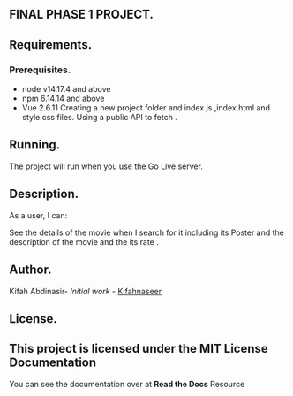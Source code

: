 ## FINAL PHASE 1 PROJECT. 

## Requirements.
### Prerequisites.
* node v14.17.4 and above
* npm 6.14.14 and above
* Vue 2.6.11
Creating a new project folder and index.js ,index.html and style.css files. Using a public API to fetch .

## Running.
The project will run when you use the Go Live server.

## Description.
As a user, I can:

See the details of the movie when I search for it including its Poster and the description of the movie and the its rate .

## Author.
Kifah Abdinasir- *Initial work* - [Kifahnaseer](<https://github.com/Kifahnaseer/phase-1-javascript-project-mode.git>)

## License. 
This project is licensed under the MIT License
Documentation
-------------
You can see the documentation over at **Read the Docs**
Resource